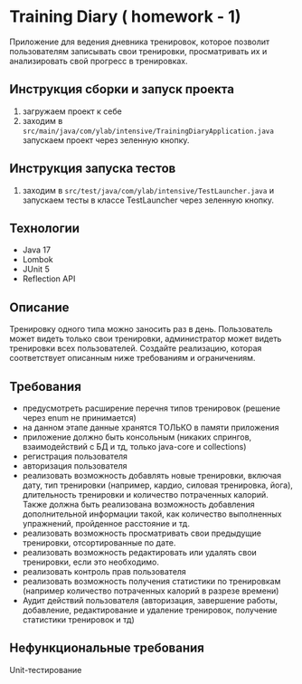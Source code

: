 # Training Diary ( homework - 1)
 Приложение для ведения дневника тренировок, которое позволит пользователям записывать свои тренировки, просматривать их и анализировать свой прогресс в тренировках.

## Инструкция сборки и запуск проекта
1) загружаем проект к себе
2) заходим в ``` src/main/java/com/ylab/intensive/TrainingDiaryApplication.java ``` запускаем проект через зеленную кнопку.

## Инструкция запуска тестов
1) заходим в ``` src/test/java/com/ylab/intensive/TestLauncher.java ``` и запускаем тесты в классе TestLauncher через зеленную кнопку.


## Технологии
- Java 17
- Lombok
- JUnit 5
- Reflection API

## Описание
Тренировку одного типа можно заносить раз в день.
Пользователь может видеть только свои тренировки, администратор может видеть тренировки всех пользователей.
Создайте реализацию, которая соответствует описанным ниже требованиям и ограничениям.

## Требования
- предусмотреть расширение перечня типов тренировок (решение через enum не принимается)
- на данном этапе данные хранятся ТОЛЬКО в памяти приложения
- приложение должно быть консольным (никаких спрингов, взаимодействий с БД и тд, только java-core и collections)
- регистрация пользователя
- авторизация пользователя
- реализовать возможность добавлять новые тренировки, включая дату, тип тренировки (например, кардио, силовая тренировка, йога), длительность тренировки и количество потраченных калорий. Также должна быть реализована возможность добавления дополнительной информации такой, как количество выполненных упражнений, пройденное расстояние и тд.
- реализовать возможность просматривать свои предыдущие тренировки, отсортированные по дате.
- реализовать возможность редактировать или удалять свои тренировки, если это необходимо.
- реализовать контроль прав пользователя
- реализовать возможность получения статистики по тренировкам (например количество потраченных калорий в разрезе времени)
- Аудит действий пользователя (авторизация, завершение работы, добавление, редактирование и удаление тренировок, получение статистики тренировок и тд)

## Нефункциональные требования
Unit-тестирование